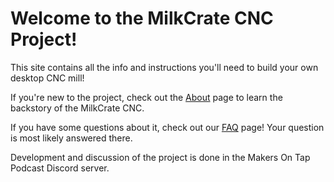 # Welcome to the MilkCrate CNC Project!

This site contains all the info and instructions you'll need to build your own desktop CNC mill!

If you're new to the project, check out the [About](about.md) page to learn the backstory of the MilkCrate CNC.

If you have some questions about it, check out our [FAQ](faq.md) page! Your question is most likely answered there.

Development and discussion of the project is done in the Makers On Tap Podcast Discord server.